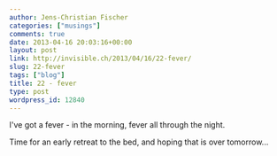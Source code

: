 ```yaml
---
author: Jens-Christian Fischer
categories: ["musings"]
comments: true
date: 2013-04-16 20:03:16+00:00
layout: post
link: http://invisible.ch/2013/04/16/22-fever/
slug: 22-fever
tags: ["blog"]
title: 22 - fever
type: post
wordpress_id: 12840
---
```


I've got a fever - in the morning, fever all through the night.

Time for an early retreat to the bed, and hoping that is over tomorrow...

